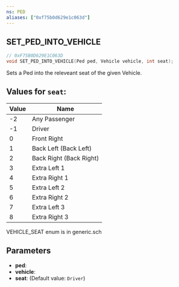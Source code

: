 ```yaml
---
ns: PED
aliases: ["0xf75b0d629e1c063d"]
---
```

## SET_PED_INTO_VEHICLE

```c
// 0xF75B0D629E1C063D
void SET_PED_INTO_VEHICLE(Ped ped, Vehicle vehicle, int seat);
```

Sets a Ped into the releveant seat of the given Vehicle.

## Values for `seat`:
| Value | Name |
| --- | --- |
| -2 | Any Passenger |
| -1 | Driver |
| 0 | Front Right |
| 1 | Back Left (Back Left) |
| 2 | Back Right (Back Right) |
| 3 | Extra Left 1 |
| 4 | Extra Right 1 |
| 5 | Extra Left 2 |
| 6 | Extra Right 2 |
| 7 | Extra Left 3 |
| 8 | Extra Right 3 |


VEHICLE_SEAT enum is in generic.sch


## Parameters
* **ped**: 
* **vehicle**: 
* **seat**: (Default value: `Driver`)
